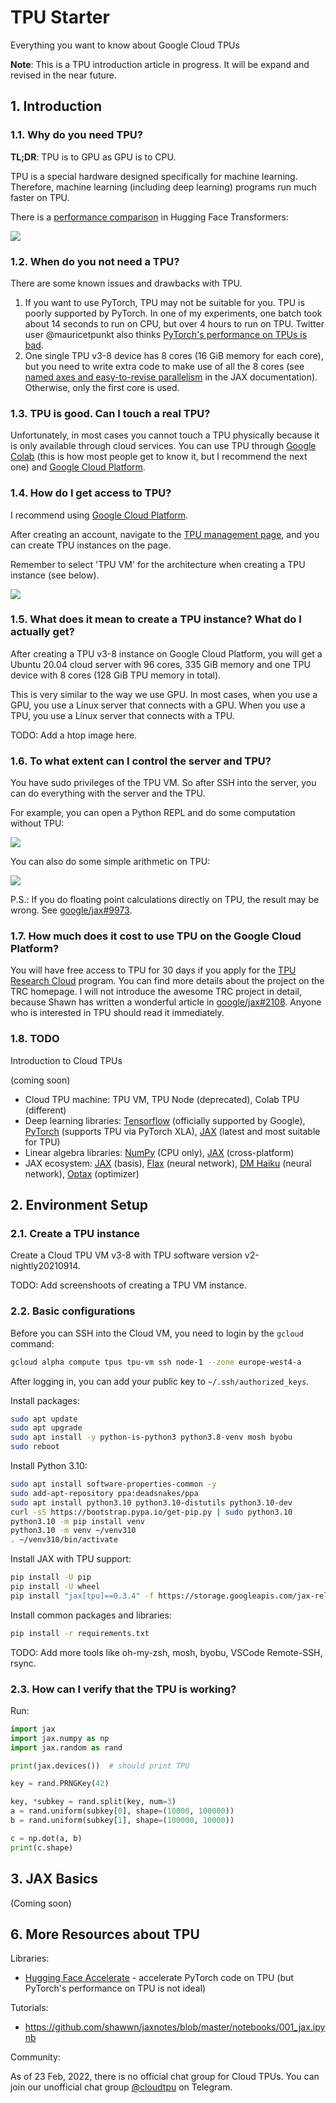 # TPU Starter

Everything you want to know about Google Cloud TPUs

**Note**: This is a TPU introduction article in progress. It will be expand and revised in the near future.

## 1. Introduction

### 1.1. Why do you need TPU?

**TL;DR**: TPU is to GPU as GPU is to CPU.

TPU is a special hardware designed specifically for machine learning. Therefore, machine learning (including deep learning) programs run much faster on TPU.

There is a [performance comparison](https://github.com/huggingface/transformers/blob/main/examples/flax/language-modeling/README.md#runtime-evaluation) in Hugging Face Transformers:

![](assets/5.png)

### 1.2. When do you not need a TPU?

There are some known issues and drawbacks with TPU.

1. If you want to use PyTorch, TPU may not be suitable for you. TPU is poorly supported by PyTorch. In one of my experiments, one batch took about 14 seconds to run on CPU, but over 4 hours to run on TPU. Twitter user @mauricetpunkt also thinks [PyTorch's performance on TPUs is bad](https://twitter.com/mauricetpunkt/status/1506944350281945090).
2. One single TPU v3-8 device has 8 cores (16 GiB memory for each core), but you need to write extra code to make use of all the 8 cores (see [named axes and easy-to-revise parallelism](https://jax.readthedocs.io/en/latest/notebooks/xmap_tutorial.html) in the JAX documentation). Otherwise, only the first core is used.

### 1.3. TPU is good. Can I touch a real TPU?

Unfortunately, in most cases you cannot touch a TPU physically because it is only available through cloud services. You can use TPU through [Google Colab](https://colab.research.google.com/) (this is how most people get to know it, but I recommend the next one) and [Google Cloud Platform](https://cloud.google.com/tpu).

### 1.4. How do I get access to TPU?

I recommend using [Google Cloud Platform](https://cloud.google.com/tpu).

After creating an account, navigate to the [TPU management page](https://console.cloud.google.com/compute/tpus), and you can create TPU instances on the page.

Remember to select 'TPU VM' for the architecture when creating a TPU instance (see below).

![](assets/1.png)

### 1.5. What does it mean to create a TPU instance? What do I actually get?

After creating a TPU v3-8 instance on Google Cloud Platform, you will get a Ubuntu 20.04 cloud server with 96 cores, 335 GiB memory and one TPU device with 8 cores (128 GiB TPU memory in total).

This is very similar to the way we use GPU. In most cases, when you use a GPU, you use a Linux server that connects with a GPU. When you use a TPU, you use a Linux server that connects with a TPU.

TODO: Add a htop image here.

### 1.6. To what extent can I control the server and TPU?

You have sudo privileges of the TPU VM. So after SSH into the server, you can do everything with the server and the TPU.

For example, you can open a Python REPL and do some computation without TPU:

![](assets/3.png)

You can also do some simple arithmetic on TPU:

![](assets/4.png)

P.S.: If you do floating point calculations directly on TPU, the result may be wrong. See [google/jax#9973](https://github.com/google/jax/issues/9973).

### 1.7. How much does it cost to use TPU on the Google Cloud Platform?

You will have free access to TPU for 30 days if you apply for the [TPU Research Cloud](https://sites.research.google/trc/about/) program. You can find more details about the project on the TRC homepage. I will not introduce the awesome TRC project in detail, because Shawn has written a wonderful article in [google/jax#2108](https://github.com/google/jax/issues/2108#issuecomment-866238579). Anyone who is interested in TPU should read it immediately.

### 1.8. TODO

Introduction to Cloud TPUs

(coming soon)

- Cloud TPU machine: TPU VM, TPU Node (deprecated), Colab TPU (different)
- Deep learning libraries: [Tensorflow](Tensorflow) (officially supported by Google), [PyTorch](https://pytorch.org/) (supports TPU via PyTorch XLA), [JAX](https://github.com/google/jax) (latest and most suitable for TPU)
- Linear algebra libraries: [NumPy](https://numpy.org/) (CPU only), [JAX](https://github.com/google/jax) (cross-platform)
- JAX ecosystem: [JAX](https://github.com/google/jax) (basis), [Flax](https://github.com/google/flax) (neural network), [DM Haiku](https://github.com/deepmind/dm-haiku) (neural network), [Optax](https://github.com/deepmind/optax) (optimizer)

## 2. Environment Setup

### 2.1. Create a TPU instance

Create a Cloud TPU VM v3-8 with TPU software version v2-nightly20210914.

TODO: Add screenshoots of creating a TPU VM instance.

### 2.2. Basic configurations

Before you can SSH into the Cloud VM, you need to login by the `gcloud` command:

```sh
gcloud alpha compute tpus tpu-vm ssh node-1 --zone europe-west4-a
```

After logging in, you can add your public key to `~/.ssh/authorized_keys`.

Install packages:

```sh
sudo apt update
sudo apt upgrade
sudo apt install -y python-is-python3 python3.8-venv mosh byobu
sudo reboot
```

Install Python 3.10:

```sh
sudo apt install software-properties-common -y
sudo add-apt-repository ppa:deadsnakes/ppa
sudo apt install python3.10 python3.10-distutils python3.10-dev
curl -sS https://bootstrap.pypa.io/get-pip.py | sudo python3.10
python3.10 -m pip install venv
python3.10 -m venv ~/venv310
. ~/venv310/bin/activate
```

Install JAX with TPU support:

```sh
pip install -U pip
pip install -U wheel
pip install "jax[tpu]==0.3.4" -f https://storage.googleapis.com/jax-releases/libtpu_releases.html
```

Install common packages and libraries:

```sh
pip install -r requirements.txt
```

TODO: Add more tools like oh-my-zsh, mosh, byobu, VSCode Remote-SSH, rsync.

### 2.3. How can I verify that the TPU is working?

Run:

```python
import jax
import jax.numpy as np
import jax.random as rand

print(jax.devices())  # should print TPU

key = rand.PRNGKey(42)

key, *subkey = rand.split(key, num=3)
a = rand.uniform(subkey[0], shape=(10000, 100000))
b = rand.uniform(subkey[1], shape=(100000, 10000))

c = np.dot(a, b)
print(c.shape)
```

## 3. JAX Basics

(Coming soon)

## 6. More Resources about TPU

Libraries:

- [Hugging Face Accelerate](https://github.com/huggingface/accelerate) - accelerate PyTorch code on TPU (but PyTorch's performance on TPU is not ideal)

Tutorials:

- https://github.com/shawwn/jaxnotes/blob/master/notebooks/001_jax.ipynb

Community:

As of 23 Feb, 2022, there is no official chat group for Cloud TPUs. You can join our unofficial chat group [@cloudtpu](https://t.me/cloudtpu) on Telegram.
